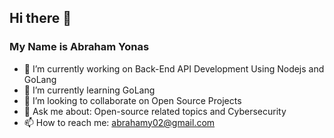 ## Hi there 👋
### My Name is Abraham Yonas

- 🔭 I’m currently working on Back-End API Development Using Nodejs and GoLang
- 🌱 I’m currently learning GoLang
- 👯 I’m looking to collaborate on Open Source Projects
- 💬 Ask me about: Open-source related topics and Cybersecurity
- 📫 How to reach me: abrahamy02@gmail.com

